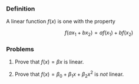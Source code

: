 ### Definition

A linear function $f(x)$ is one with the property

$$
f(ax_1 + bx_2) = af(x_1) + bf(x_2)
$$

### Problems

1. Prove that $f(x) = \beta x$ is linear.

$$$$


2. Prove that $f(x) = \beta_0 + \beta_1 x + \beta_2 x^2$ is *not* linear. 